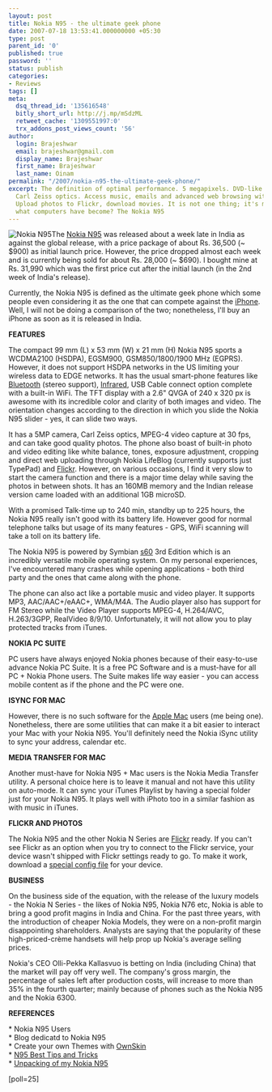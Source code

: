 ```yaml
---
layout: post
title: Nokia N95 - the ultimate geek phone
date: 2007-07-18 13:53:41.000000000 +05:30
type: post
parent_id: '0'
published: true
password: ''
status: publish
categories:
- Reviews
tags: []
meta:
  dsq_thread_id: '135616548'
  bitly_short_url: http://j.mp/mSdzML
  retweet_cache: '1309551997:0'
  trx_addons_post_views_count: '56'
author:
  login: Brajeshwar
  email: brajeshwar@gmail.com
  display_name: Brajeshwar
  first_name: Brajeshwar
  last_name: Oinam
permalink: "/2007/nokia-n95-the-ultimate-geek-phone/"
excerpt: The definition of optimal performance. 5 megapixels. DVD-like quality footage.
  Carl Zeiss optics. Access music, emails and advanced web browsing with GPS mapping.
  Upload photos to Flickr, download movies. It is not one thing; it's many. This is
  what computers have become? The Nokia N95
---
```

<p><img src="{{ site.baseurl }}/assets/2007/07/nokia-n95.jpg" alt="Nokia N95" style="border: 0 none;" />The <a href="http://www.nseries.com/products/n95/">Nokia N95</a> was released about a week late in India as against the global release, with a price package of about Rs. 36,500 (~ $900) as initial launch price. However, the price dropped almost each week and is currently being sold for about Rs. 28,000 (~ $690). I bought mine at Rs. 31,990 which was the first price cut after the initial launch (in the 2nd week of India's release).<br />
<!--more--></p>
<p>Currently, the Nokia N95 is defined as the ultimate geek phone which some people even considering it as the one that can compete against the <a href="http://www.apple.com/iphone/">iPhone</a>. Well, I will not be doing a comparison of the two; nonetheless, I'll buy an iPhone as soon as it is released in India.</p>
<p><strong>FEATURES</strong></p>
<p>The compact 99 mm (L) x 53 mm (W) x 21 mm (H) Nokia N95 sports a WCDMA2100 (HSDPA), EGSM900, GSM850/1800/1900 MHz (EGPRS). However, it does not support HSDPA networks in the US limiting your wireless data to EDGE networks. It has the usual smart-phone features like <a href="http://en.wikipedia.org/wiki/Bluetooth">Bluetooth</a> (stereo support), <a href="http://en.wikipedia.org/wiki/Infrared">Infrared</a>, USB Cable connect option complete with a built-in WiFi. The TFT display with a 2.6" QVGA of 240 x 320 px is awesome with its incredible color and clarity of both images and video. The orientation changes according to the direction in which you slide the Nokia N95 slider - yes, it can slide two ways.</p>
<p>It has a 5MP camera, Carl Zeiss optics, MPEG-4 video capture at 30 fps, and can take good quality photos.  The phone also boast of built-in photo and video editing like white balance, tones, exposure adjustment, cropping and direct web uploading through Nokia LifeBlog (currently supports just TypePad) and <a href="http://www.flickr.com/">Flickr</a>. However, on various occasions, I find it very slow to start the camera function and there is a major time delay while saving the photos in between shots. It has an 160MB memory and the Indian release version came loaded with an additional 1GB microSD.</p>
<p>With a promised Talk-time up to 240 min, standby up to 225 hours, the Nokia N95 really isn't good with its battery life. However good for normal telephone talks but usage of its many features - GPS, WiFi scanning will take a toll on its battery life.</p>
<p>The Nokia N95 is powered by Symbian <a href="http://www.s60.com/">s60</a> 3rd Edition which is an incredibly versatile mobile operating system. On my personal experiences, I've encountered many crashes while opening applications - both third party and the ones that came along with the phone.</p>
<p>The phone can also act like a portable music and video player. It supports MP3, AAC/AAC+/eAAC+, WMA/M4A. The Audio player also has support for FM Stereo while the Video Player supports MPEG-4, H.264/AVC, H.263/3GPP, RealVideo 8/9/10. Unfortunately, it will not allow you to play protected tracks from iTunes.</p>
<p><strong>NOKIA PC SUITE</strong></p>
<p>PC users have always enjoyed Nokia phones because of their easy-to-use advance Nokia PC Suite. It is a free PC Software and is a must-have for all PC + Nokia Phone users. The Suite makes life way easier - you can access mobile content as if the phone and the PC were one.</p>
<p><strong>ISYNC FOR MAC</strong></p>
<p>However, there is no such software for the <a href="http://www.apple.com/mac/">Apple Mac</a> users (me being one). Nonetheless, there are some utilities that can make it a bit easier to interact your Mac with your Nokia N95. You'll definitely need the Nokia iSync utility to sync your address, calendar etc.</p>
<p><strong>MEDIA TRANSFER FOR MAC</strong></p>
<p>Another must-have for Nokia N95 + Mac users is the Nokia Media Transfer utility. A personal choice here is to leave it manual and not have this utility on auto-mode. It can sync your iTunes Playlist by having a special folder just for your Nokia N95. It plays well with iPhoto too in a similar fashion as with music in iTunes.</p>
<p><strong>FLICKR AND PHOTOS</strong></p>
<p>The Nokia N95 and the other Nokia N Series are <a href="http://www.flickr.com/photos/brajeshwar/">Flickr</a> ready. If you can't see Flickr as an option when you try to connect to the Flickr service, your device wasn't shipped with Flickr settings ready to go. To make it work, download a <a href="http://www.flickr.com/help/nokia/#176">special config file</a> for your device.</p>
<p><strong>BUSINESS</strong></p>
<p>On the business side of the equation, with the release of the luxury models - the Nokia N Series - the likes of Nokia N95, Nokia N76 etc, Nokia is able to bring a good profit magins in India and China. For the past three years, with the introduction of cheaper Nokia Models, they were on a non-profit margin disappointing shareholders. Analysts are saying that the popularity of these high-priced-cr&egrave;me handsets will help prop up Nokia's average selling prices.</p>
<p>Nokia's CEO Olli-Pekka Kallasvuo is betting on India (including China) that the market will pay off very well. The company's gross margin, the percentage of sales left after production costs, will increase to more than 35% in the fourth quarter; mainly because of phones such as the Nokia N95 and the Nokia 6300.</p>
<p><strong>REFERENCES</strong></p>
<p>* Nokia N95 Users<br />
* Blog dedicatd to Nokia N95<br />
* Create your own Themes with <a href="http://www.ownskin.com/">OwnSkin</a><br />
* <a href="http://sjc-123.blogspot.com/">N95 Best Tips and Tricks</a><br />
* <a href="http://www.flickr.com/photos/brajeshwar/sets/72157600252132335/">Unpacking of my Nokia N95</a></p>
<p>[poll=25]</p>
